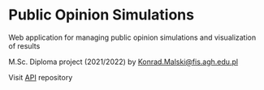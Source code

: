 # Public Opinion Simulations
Web application for managing public opinion simulations and visualization of results

M.Sc. Diploma project (2021/2022) by Konrad.Malski@fis.agh.edu.pl

Visit [API](https://github.com/kmalski/public-opinion-simulations-api) repository